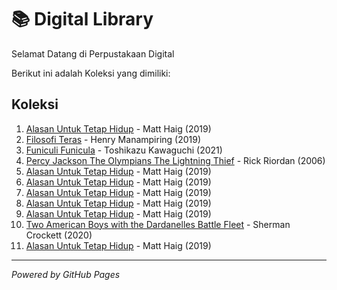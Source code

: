 # 📚 Digital Library

Selamat Datang di Perpustakaan Digital

Berikut ini adalah Koleksi yang dimiliki:

## Koleksi
1. [Alasan Untuk Tetap Hidup](ebook/Alasan-Untuk-Tetap-Hidup.pdf) - Matt Haig (2019)
2. [Filosofi Teras](ebook/Filosofi-Teras.pdf) - Henry Manampiring (2019)
3. [Funiculi Funicula](ebook/Funiculi-Funicula.pdf) - Toshikazu Kawaguchi (2021)
4. [Percy Jackson The Olympians The Lightning Thief](ebook/Percy-Jackson-the-Olympians-The-Lightning-Thief.pdf) - Rick Riordan (2006)
5. [Alasan Untuk Tetap Hidup](ebook/Alasan-Untuk-Tetap-Hidup.pdf) - Matt Haig (2019)
6. [Alasan Untuk Tetap Hidup](ebook/Alasan-Untuk-Tetap-Hidup.pdf) - Matt Haig (2019)
7. [Alasan Untuk Tetap Hidup](ebook/Alasan-Untuk-Tetap-Hidup.pdf) - Matt Haig (2019)
8. [Alasan Untuk Tetap Hidup](ebook/Alasan-Untuk-Tetap-Hidup.pdf) - Matt Haig (2019)
9. [Alasan Untuk Tetap Hidup](ebook/Alasan-Untuk-Tetap-Hidup.pdf) - Matt Haig (2019)
10. [Two American Boys with the Dardanelles Battle Fleet](ebook/Two-American-Boys-with-the-Dardanelles-Battle-Fleet.pdf) - Sherman Crockett (2020)
11. [Alasan Untuk Tetap Hidup](ebook/Alasan-Untuk-Tetap-Hidup.pdf) - Matt Haig (2019)
---

*Powered by GitHub Pages*
